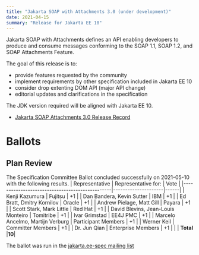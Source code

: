 ```yaml
---
title: "Jakarta SOAP with Attachments 3.0 (under development)"
date: 2021-04-15
summary: "Release for Jakarta EE 10"
---
```

Jakarta SOAP with Attachments defines an API enabling developers to produce
and consume messages conforming to the SOAP 1.1, SOAP 1.2, and SOAP Attachments Feature.

The goal of this release is to:

* provide features requested by the community
* implement requirements by other specification included in Jakarta EE 10
* consider drop extenting DOM API (major API change)
* editorial updates and clarifications in the specification

The JDK version required will be aligned with Jakarta EE 10.

* [Jakarta SOAP Attachments 3.0 Release Record](https://projects.eclipse.org/projects/ee4j.jaxws/releases/3.0-jakarta-soap-attachments)

# Ballots

## Plan Review

The Specification Committee Ballot concluded successfully on 2021-05-10 with the following results.
| Representative                                 | Representative for: | Vote |
|------------------------------------------------|---------------------|------|
| Kenji Kazumura                                 | Fujitsu             |  +1  |
| Dan Bandera, Kevin Sutter                      | IBM                 |  +1  |
| Ed Bratt, Dmitry Kornilov                      | Oracle              |  +1  |
| Andrew Pielage, Matt Gill                      | Payara              |  +1  |
| Scott Stark, Mark Little                       | Red Hat             |  +1  |
| David Blevins, Jean-Louis Monteiro             | Tomitribe           |  +1  |
| Ivar Grimstad                                  | EE4J PMC            |  +1  |
| Marcelo Ancelmo, Martijn Verburg               | Participant Members |  +1  |
| Werner Keil                                    | Committer Members   |  +1  |
| Dr. Jun Qian                                   | Enterprise Members  |  +1  |
|                                                | **Total**           |**10**|

The ballot was run in the [jakarta.ee-spec mailing list](https://www.eclipse.org/lists/jakarta.ee-spec/msg01597.html)
